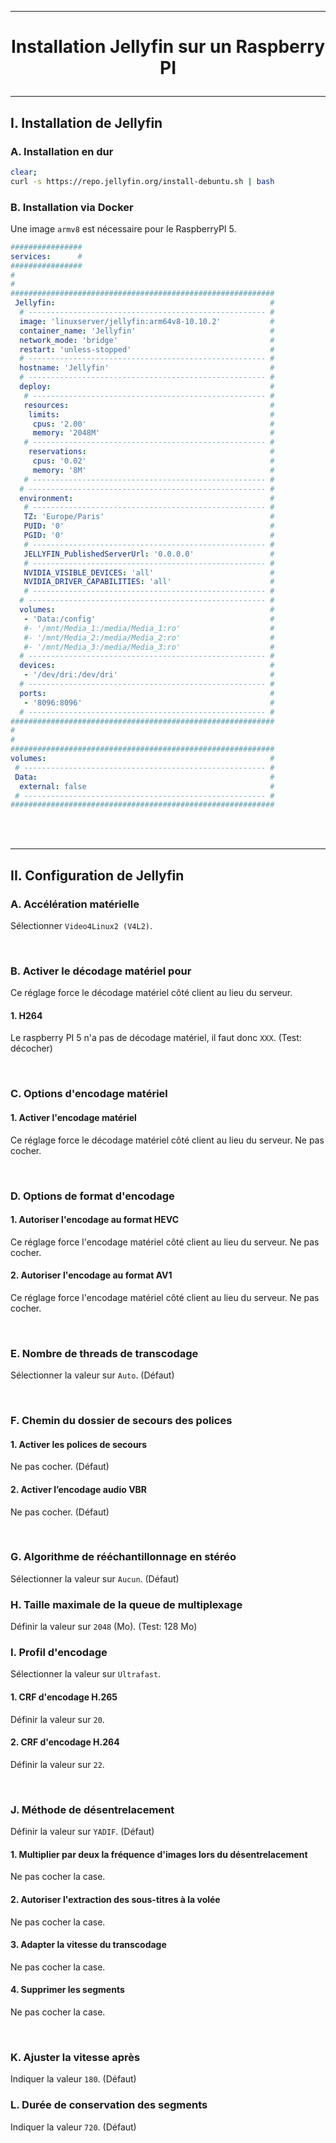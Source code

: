 ---------------------------------------------------------------------------------------------------------------------------------------------------------------------------------------------
# <p align='center'> Installation Jellyfin sur un Raspberry PI</p>
---------------------------------------------------------------------------------------------------------------------------------------------------------------------------------------------
## I. Installation de Jellyfin
### A. Installation en dur
```bash
clear;
curl -s https://repo.jellyfin.org/install-debuntu.sh | bash
```

### B. Installation via Docker
Une image `armv8` est nécessaire pour le RaspberryPI 5.
```yml
################
services:      #
################
#
#
###########################################################
 Jellyfin:                                                #
  # ----------------------------------------------------- #
  image: 'linuxserver/jellyfin:arm64v8-10.10.2'           #
  container_name: 'Jellyfin'                              #
  network_mode: 'bridge'                                  #
  restart: 'unless-stopped'                               #
  # ----------------------------------------------------- #
  hostname: 'Jellyfin'                                    #
  # ----------------------------------------------------- #
  deploy:                                                 #
   # ---------------------------------------------------- #
   resources:                                             #
    limits:                                               #
     cpus: '2.00'                                         #
     memory: '2048M'                                      #
   # ---------------------------------------------------- #
    reservations:                                         #
     cpus: '0.02'                                         #
     memory: '8M'                                         #
   # ---------------------------------------------------- #
  # ----------------------------------------------------- #
  environment:                                            #
   # ---------------------------------------------------- #
   TZ: 'Europe/Paris'                                     #
   PUID: '0'                                              #
   PGID: '0'                                              #
   # ---------------------------------------------------- #
   JELLYFIN_PublishedServerUrl: '0.0.0.0'                 #
   # ---------------------------------------------------- #
   NVIDIA_VISIBLE_DEVICES: 'all'                          #
   NVIDIA_DRIVER_CAPABILITIES: 'all'                      # 
   # ---------------------------------------------------- #
  # ----------------------------------------------------- #
  volumes:                                                #
   - 'Data:/config'                                       #
   #- '/mnt/Media_1:/media/Media_1:ro'                    #
   #- '/mnt/Media_2:/media/Media_2:ro'                    #
   #- '/mnt/Media_3:/media/Media_3:ro'                    #
  # ----------------------------------------------------- #
  devices:                                                #
   - '/dev/dri:/dev/dri'                                  #
  # ----------------------------------------------------- #
  ports:                                                  #
   - '8096:8096'                                          #
  # ----------------------------------------------------- #
###########################################################
#
#
###########################################################
volumes:                                                  #
 # ------------------------------------------------------ #
 Data:                                                    #
  external: false                                         #
 # ------------------------------------------------------ #
###########################################################
```
<br />
<br />

---------------------------------------------------------------------------------------------------------------------------------------------------------------------------------------------
## II. Configuration de Jellyfin
### A. Accélération matérielle
Sélectionner `Video4Linux2 (V4L2)`.

<br />

### B. Activer le décodage matériel pour
Ce réglage force le décodage matériel côté client au lieu du serveur.
#### 1. H264
Le raspberry PI 5 n'a pas de décodage matériel, il faut donc `XXX`. (Test: décocher)

<br />

### C. Options d'encodage matériel
#### 1. Activer l'encodage matériel
Ce réglage force le décodage matériel côté client au lieu du serveur. Ne pas cocher.

<br />

### D. Options de format d'encodage
#### 1. Autoriser l'encodage au format HEVC
Ce réglage force l'encodage matériel côté client au lieu du serveur. Ne pas cocher.
#### 2. Autoriser l'encodage au format AV1
Ce réglage force l'encodage matériel côté client au lieu du serveur. Ne pas cocher.

<br />

### E. Nombre de threads de transcodage
Sélectionner la valeur sur  `Auto`. (Défaut)

<br />

### F. Chemin du dossier de secours des polices
#### 1. Activer les polices de secours
Ne pas cocher. (Défaut)

#### 2. Activer l’encodage audio VBR
Ne pas cocher. (Défaut)

<br />

### G. Algorithme de rééchantillonnage en stéréo
Sélectionner la valeur sur  `Aucun`. (Défaut)
<br />

### H. Taille maximale de la queue de multiplexage
Définir la valeur sur `2048` (Mo). (Test: 128 Mo)
<br />

### I. Profil d'encodage
Sélectionner la valeur sur `Ultrafast`.

#### 1. CRF d'encodage H.265
Définir la valeur sur `20`.

#### 2. CRF d'encodage H.264
Définir la valeur sur `22`.

<br />

### J. Méthode de désentrelacement
Définir la valeur sur `YADIF`. (Défaut)
#### 1. Multiplier par deux la fréquence d'images lors du désentrelacement
Ne pas cocher la case.

#### 2. Autoriser l'extraction des sous-titres à la volée
Ne pas cocher la case.

#### 3. Adapter la vitesse du transcodage
Ne pas cocher la case.

#### 4. Supprimer les segments
Ne pas cocher la case.

<br />

### K. Ajuster la vitesse après
Indiquer la valeur `180`. (Défaut)
<br />

### L. Durée de conservation des segments
Indiquer la valeur `720`. (Défaut)
<br />
